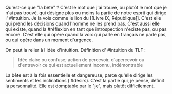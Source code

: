 Qu'est-ce que "la bête" ? C'est le mot que j'ai trouvé, ou plutôt le mot que je n'ai pas trouvé, qui désigne plus ou moins la partie de notre esprit qui dirige l' #intuition. Je la vois comme le lion du [[Livre IX, République]]. C'est elle qui prend les décisions quand l'homme ne les prend pas. C'est aussi elle qui existe, quand la #réflexion en tant que introspection n'existe pas, ou pas encore. C'est elle qui opère quand la voix qui parle en français ne parle pas, ou qui opère dans un moment d'urgence.

On peut la relier à l'idée d'intuition.
Définition d' #intuition du TLF : 
> Idée claire ou confuse; action de percevoir, d'apercevoir ou d'entrevoir ce qui est actuellement inconnu, indémontrable

La bête est à la fois essentielle et dangereuse, parce qu'elle dirige les sentiments et les inclinations ( #désirs). C'est la partie qui, je pense, définit la personnalité. Elle est domptable par le "je", mais plutôt difficilement.